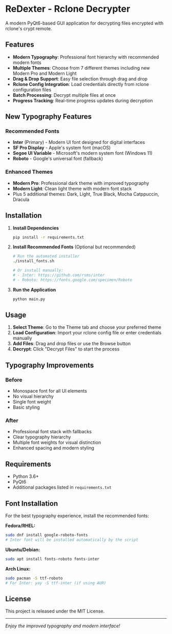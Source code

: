 # ReDexter - Rclone Decrypter

A modern PyQt6-based GUI application for decrypting files encrypted with rclone's crypt remote.

## Features

- **Modern Typography**: Professional font hierarchy with recommended modern fonts
- **Multiple Themes**: Choose from 7 different themes including new Modern Pro and Modern Light
- **Drag & Drop Support**: Easy file selection through drag and drop
- **Rclone Config Integration**: Load credentials directly from rclone configuration files
- **Batch Processing**: Decrypt multiple files at once
- **Progress Tracking**: Real-time progress updates during decryption

## New Typography Features

### Recommended Fonts
- **Inter** (Primary) - Modern UI font designed for digital interfaces
- **SF Pro Display** - Apple's system font (macOS)
- **Segoe UI Variable** - Microsoft's modern system font (Windows 11)
- **Roboto** - Google's universal font (fallback)

### Enhanced Themes
- **Modern Pro**: Professional dark theme with improved typography
- **Modern Light**: Clean light theme with modern font stack
- Plus 5 additional themes: Dark, Light, True Black, Mocha Catppuccin, Dracula

## Installation

1. **Install Dependencies**
   ```bash
   pip install -r requirements.txt
   ```

2. **Install Recommended Fonts** (Optional but recommended)
   ```bash
   # Run the automated installer
   ./install_fonts.sh
   
   # Or install manually:
   # - Inter: https://github.com/rsms/inter
   # - Roboto: https://fonts.google.com/specimen/Roboto
   ```

3. **Run the Application**
   ```bash
   python main.py
   ```

## Usage

1. **Select Theme**: Go to the Theme tab and choose your preferred theme
2. **Load Configuration**: Import your rclone config file or enter credentials manually
3. **Add Files**: Drag and drop files or use the Browse button
4. **Decrypt**: Click "Decrypt Files" to start the process

## Typography Improvements

### Before
- Monospace font for all UI elements
- No visual hierarchy
- Single font weight
- Basic styling

### After
- Professional font stack with fallbacks
- Clear typography hierarchy
- Multiple font weights for visual distinction
- Enhanced spacing and modern styling

## Requirements

- Python 3.6+
- PyQt6
- Additional packages listed in `requirements.txt`

## Font Installation

For the best typography experience, install the recommended fonts:

**Fedora/RHEL:**
```bash
sudo dnf install google-roboto-fonts
# Inter font will be installed automatically by the script
```

**Ubuntu/Debian:**
```bash
sudo apt install fonts-roboto fonts-inter
```

**Arch Linux:**
```bash
sudo pacman -S ttf-roboto
# For Inter: yay -S ttf-inter (if using AUR)
```

## License

This project is released under the MIT License.

---

*Enjoy the improved typography and modern interface!* 